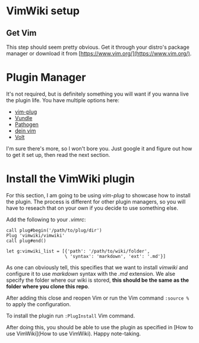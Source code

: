 # VimWiki setup

## Get Vim

This step should seem pretty obvious. Get it through your distro's package
manager or download it from [https://www.vim.org/](https://www.vim.org/).

# Plugin Manager

It's not required, but is definitely something you will want if you wanna live
the plugin life. You have multiple options here:

- [vim-plug](https://github.com/junegunn/vim-plug)
- [Vundle](https://github.com/VundleVim/Vundle.vim)
- [Pathogen](https://github.com/tpope/vim-pathogen)
- [dein vim](https://github.com/Shougo/dein.vim)
- [Volt](https://github.com/vim-volt/volt)

I'm sure there's more, so I won't bore you. Just google it and figure out
how to get it set up, then read the next section.

# Install the VimWiki plugin

For this section, I am going to be using *vim-plug* to showcase how to install
the plugin. The process is different for other plugin managers, so you will have
to reseach that on your own if you decide to use something else.


Add the following to your *.vimrc*:

```
call plug#begin('/path/to/plug/dir')
Plug 'vimwiki/vimwiki'
call plug#end()

let g:vimwiki_list = [{'path': '/path/to/wiki/folder',
                      \ 'syntax': 'markdown', 'ext': '.md'}]
```

As one can obviously tell, this specifies that we want to install *vimwiki* and
configure it to use *markdown* syntax with the *.md* extension. We alse specify
the folder where our wiki is stored, **this should be the same as the folder where you clone this repo**.

After adding this close and reopen Vim or run the Vim command `:source %` to apply the configuration.

To install the plugin run `:PlugInstall` Vim command.

After doing this, you should be able to use the plugin as specified in
[How to use VimWiki](How to use VimWiki). Happy note-taking.

